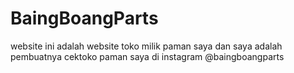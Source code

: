 # BaingBoangParts

website ini adalah website toko milik paman saya dan saya adalah pembuatnya
cektoko paman saya di 
instagram @baingboangparts
